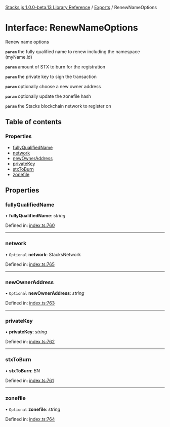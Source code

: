 [Stacks.js 1.0.0-beta.13 Library Reference](../README.md) / [Exports](../modules.md) / RenewNameOptions

# Interface: RenewNameOptions

Renew name options

**`param`** the fully qualified name to renew including the
                                       namespace (myName.id)

**`param`** amount of STX to burn for the registration

**`param`** the private key to sign the transaction

**`param`** optionally choose a new owner address

**`param`** optionally update the zonefile hash

**`param`** the Stacks blockchain network to register on

## Table of contents

### Properties

- [fullyQualifiedName](renewnameoptions.md#fullyqualifiedname)
- [network](renewnameoptions.md#network)
- [newOwnerAddress](renewnameoptions.md#newowneraddress)
- [privateKey](renewnameoptions.md#privatekey)
- [stxToBurn](renewnameoptions.md#stxtoburn)
- [zonefile](renewnameoptions.md#zonefile)

## Properties

### fullyQualifiedName

• **fullyQualifiedName**: *string*

Defined in: [index.ts:760](https://github.com/blockstack/stacks.js/blob/master/packages/bns/src/index.ts#L760)

___

### network

• `Optional` **network**: StacksNetwork

Defined in: [index.ts:765](https://github.com/blockstack/stacks.js/blob/master/packages/bns/src/index.ts#L765)

___

### newOwnerAddress

• `Optional` **newOwnerAddress**: *string*

Defined in: [index.ts:763](https://github.com/blockstack/stacks.js/blob/master/packages/bns/src/index.ts#L763)

___

### privateKey

• **privateKey**: *string*

Defined in: [index.ts:762](https://github.com/blockstack/stacks.js/blob/master/packages/bns/src/index.ts#L762)

___

### stxToBurn

• **stxToBurn**: *BN*

Defined in: [index.ts:761](https://github.com/blockstack/stacks.js/blob/master/packages/bns/src/index.ts#L761)

___

### zonefile

• `Optional` **zonefile**: *string*

Defined in: [index.ts:764](https://github.com/blockstack/stacks.js/blob/master/packages/bns/src/index.ts#L764)
